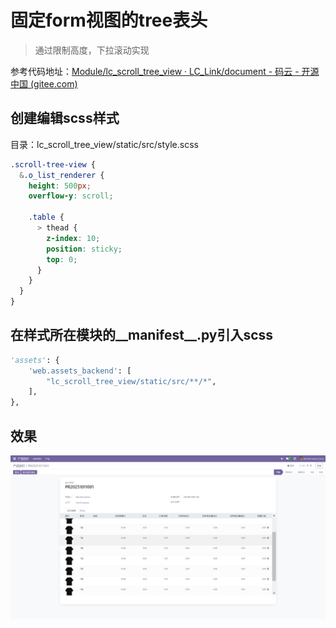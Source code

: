 # 固定form视图的tree表头

> 通过限制高度，下拉滚动实现

参考代码地址：[Module/lc_scroll_tree_view · LC_Link/document - 码云 - 开源中国 (gitee.com)](https://gitee.com/LC_Link/document/tree/master/Module/lc_scroll_tree_view)

## 创建编辑scss样式

目录：lc_scroll_tree_view/static/src/style.scss

```scss
.scroll-tree-view {
  &.o_list_renderer {
    height: 500px;
    overflow-y: scroll;

    .table {
      > thead {
        z-index: 10;
        position: sticky;
        top: 0;
      }
    }
  }
}
```

## 在样式所在模块的__manifest__.py引入scss

```python
'assets': {
    'web.assets_backend': [
        "lc_scroll_tree_view/static/src/**/*",
    ],
},
```

## 效果

![](assets/2025-10-11-10-10-00-image.png)
